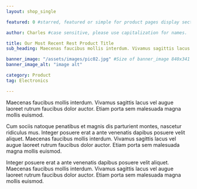 ```yaml
---
layout: shop_single

featured: 0 #starred, featured or simple for product pages display sections.

author: Charles #case sensitive, please use capitalization for names.

title: Our Most Recent Rest Product Title
sub_heading: Maecenas faucibus mollis interdum. Vivamus sagittis lacus

banner_image: "/assets/images/pic02.jpg" #Size of banner_image 840x341
banner_image_alt: "image alt"

category: Product
tag: Electronics

---
```

Maecenas faucibus mollis interdum. Vivamus sagittis lacus vel augue laoreet rutrum faucibus dolor auctor. Etiam porta sem malesuada magna mollis euismod.

Cum sociis natoque penatibus et magnis dis parturient montes, nascetur ridiculus mus. Integer posuere erat a ante venenatis dapibus posuere velit aliquet. Maecenas faucibus mollis interdum. Vivamus sagittis lacus vel augue laoreet rutrum faucibus dolor auctor. Etiam porta sem malesuada magna mollis euismod.

Integer posuere erat a ante venenatis dapibus posuere velit aliquet. Maecenas faucibus mollis interdum. Vivamus sagittis lacus vel augue laoreet rutrum faucibus dolor auctor. Etiam porta sem malesuada magna mollis euismod.
